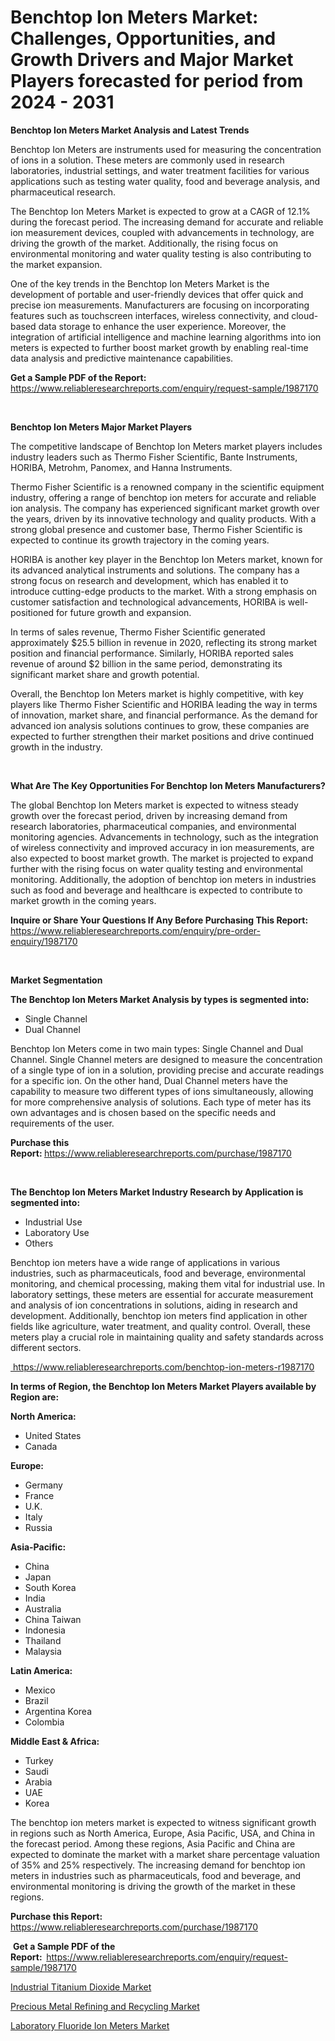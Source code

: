 <p><h1>Benchtop Ion Meters Market: Challenges, Opportunities, and Growth Drivers and Major Market Players forecasted for period from 2024 - 2031</h1></p><p><strong>Benchtop Ion Meters Market Analysis and Latest Trends</strong></p>
<p><p>Benchtop Ion Meters are instruments used for measuring the concentration of ions in a solution. These meters are commonly used in research laboratories, industrial settings, and water treatment facilities for various applications such as testing water quality, food and beverage analysis, and pharmaceutical research.</p><p>The Benchtop Ion Meters Market is expected to grow at a CAGR of 12.1% during the forecast period. The increasing demand for accurate and reliable ion measurement devices, coupled with advancements in technology, are driving the growth of the market. Additionally, the rising focus on environmental monitoring and water quality testing is also contributing to the market expansion.</p><p>One of the key trends in the Benchtop Ion Meters Market is the development of portable and user-friendly devices that offer quick and precise ion measurements. Manufacturers are focusing on incorporating features such as touchscreen interfaces, wireless connectivity, and cloud-based data storage to enhance the user experience. Moreover, the integration of artificial intelligence and machine learning algorithms into ion meters is expected to further boost market growth by enabling real-time data analysis and predictive maintenance capabilities.</p></p>
<p><strong>Get a Sample PDF of the Report:&nbsp;</strong> <a href="https://www.reliableresearchreports.com/enquiry/request-sample/1987170">https://www.reliableresearchreports.com/enquiry/request-sample/1987170</a></p>
<p>&nbsp;</p>
<p><strong>Benchtop Ion Meters Major Market Players</strong></p>
<p><p>The competitive landscape of Benchtop Ion Meters market players includes industry leaders such as Thermo Fisher Scientific, Bante Instruments, HORIBA, Metrohm, Panomex, and Hanna Instruments. </p><p>Thermo Fisher Scientific is a renowned company in the scientific equipment industry, offering a range of benchtop ion meters for accurate and reliable ion analysis. The company has experienced significant market growth over the years, driven by its innovative technology and quality products. With a strong global presence and customer base, Thermo Fisher Scientific is expected to continue its growth trajectory in the coming years.</p><p>HORIBA is another key player in the Benchtop Ion Meters market, known for its advanced analytical instruments and solutions. The company has a strong focus on research and development, which has enabled it to introduce cutting-edge products to the market. With a strong emphasis on customer satisfaction and technological advancements, HORIBA is well-positioned for future growth and expansion.</p><p>In terms of sales revenue, Thermo Fisher Scientific generated approximately $25.5 billion in revenue in 2020, reflecting its strong market position and financial performance. Similarly, HORIBA reported sales revenue of around $2 billion in the same period, demonstrating its significant market share and growth potential.</p><p>Overall, the Benchtop Ion Meters market is highly competitive, with key players like Thermo Fisher Scientific and HORIBA leading the way in terms of innovation, market share, and financial performance. As the demand for advanced ion analysis solutions continues to grow, these companies are expected to further strengthen their market positions and drive continued growth in the industry.</p></p>
<p>&nbsp;</p>
<p><strong>What Are The Key Opportunities For Benchtop Ion Meters Manufacturers?</strong></p>
<p><p>The global Benchtop Ion Meters market is expected to witness steady growth over the forecast period, driven by increasing demand from research laboratories, pharmaceutical companies, and environmental monitoring agencies. Advancements in technology, such as the integration of wireless connectivity and improved accuracy in ion measurements, are also expected to boost market growth. The market is projected to expand further with the rising focus on water quality testing and environmental monitoring. Additionally, the adoption of benchtop ion meters in industries such as food and beverage and healthcare is expected to contribute to market growth in the coming years.</p></p>
<p><strong>Inquire or Share Your Questions If Any Before Purchasing This Report:</strong> <a href="https://www.reliableresearchreports.com/enquiry/pre-order-enquiry/1987170">https://www.reliableresearchreports.com/enquiry/pre-order-enquiry/1987170</a></p>
<p>&nbsp;</p>
<p><strong>Market Segmentation</strong></p>
<p><strong>The Benchtop Ion Meters Market Analysis by types is segmented into:</strong></p>
<p><ul><li>Single Channel</li><li>Dual Channel</li></ul></p>
<p><p>Benchtop Ion Meters come in two main types: Single Channel and Dual Channel. Single Channel meters are designed to measure the concentration of a single type of ion in a solution, providing precise and accurate readings for a specific ion. On the other hand, Dual Channel meters have the capability to measure two different types of ions simultaneously, allowing for more comprehensive analysis of solutions. Each type of meter has its own advantages and is chosen based on the specific needs and requirements of the user.</p></p>
<p><strong>Purchase this Report:&nbsp;</strong><a href="https://www.reliableresearchreports.com/purchase/1987170">https://www.reliableresearchreports.com/purchase/1987170</a></p>
<p>&nbsp;</p>
<p><strong>The Benchtop Ion Meters Market Industry Research by Application is segmented into:</strong></p>
<p><ul><li>Industrial Use</li><li>Laboratory Use</li><li>Others</li></ul></p>
<p><p>Benchtop ion meters have a wide range of applications in various industries, such as pharmaceuticals, food and beverage, environmental monitoring, and chemical processing, making them vital for industrial use. In laboratory settings, these meters are essential for accurate measurement and analysis of ion concentrations in solutions, aiding in research and development. Additionally, benchtop ion meters find application in other fields like agriculture, water treatment, and quality control. Overall, these meters play a crucial role in maintaining quality and safety standards across different sectors.</p></p>
<p><a href="https://www.reliableresearchreports.com/benchtop-ion-meters-r1987170">&nbsp;https://www.reliableresearchreports.com/benchtop-ion-meters-r1987170</a></p>
<p><strong>In terms of Region, the Benchtop Ion Meters Market Players available by Region are:</strong></p>
<p>
    <p> <strong> North America: </strong>
        <ul>
            <li>United States</li>
            <li>Canada</li>
        </ul>
        </p> 
    <p> <strong> Europe: </strong>
        <ul>
            <li>Germany</li>
            <li>France</li>
            <li>U.K.</li>
            <li>Italy</li>
            <li>Russia</li>
        </ul>
        </p> 
    <p> <strong> Asia-Pacific: </strong>
        <ul>
            <li>China</li>
            <li>Japan</li>
            <li>South Korea</li>
            <li>India</li>
            <li>Australia</li>
            <li>China Taiwan</li>
            <li>Indonesia</li>
            <li>Thailand</li>
            <li>Malaysia</li>
        </ul>
        </p> 
    <p> <strong> Latin America: </strong>
        <ul>
            <li>Mexico</li>
            <li>Brazil</li>
            <li>Argentina Korea</li>
            <li>Colombia</li>
        </ul>
        </p> 
    <p> <strong> Middle East & Africa: </strong>
        <ul>
            <li>Turkey</li>
            <li>Saudi</li>
            <li>Arabia</li>
            <li>UAE</li>
            <li>Korea</li>
        </ul>
    </p>
    </p>
<p><p>The benchtop ion meters market is expected to witness significant growth in regions such as North America, Europe, Asia Pacific, USA, and China in the forecast period. Among these regions, Asia Pacific and China are expected to dominate the market with a market share percentage valuation of 35% and 25% respectively. The increasing demand for benchtop ion meters in industries such as pharmaceuticals, food and beverage, and environmental monitoring is driving the growth of the market in these regions.</p></p>
<p><strong>Purchase this Report: </strong><a href="https://www.reliableresearchreports.com/purchase/1987170">https://www.reliableresearchreports.com/purchase/1987170</a></p>
<p>&nbsp;<strong>Get a Sample PDF of the Report:&nbsp;&nbsp;</strong><a href="https://www.reliableresearchreports.com/enquiry/request-sample/1987170">https://www.reliableresearchreports.com/enquiry/request-sample/1987170</a></p>
<p><strong></strong></p>
<p><p><a href="https://meowing-lemming-dd3.notion.site/Industrial-Titanium-Dioxide-Market-Competitive-Analysis-Market-Trends-and-Forecast-to-2031-ff272c52a56d4eb0b6dc28362c1da0d6">Industrial Titanium Dioxide Market</a></p><p><a href="https://cute-banjo-8ca.notion.site/Analyzing-Precious-Metal-Refining-and-Recycling-Market-Global-Industry-Perspective-and-Forecast-20-52981aac51664990aed6aaceb58fd9a2">Precious Metal Refining and Recycling Market</a></p><p><a href="https://github.com/vimar16th/Market-Research-Report-List-4/blob/main/laboratory-fluoride-ion-meters-market.md">Laboratory Fluoride Ion Meters Market</a></p></p>